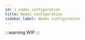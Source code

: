 ```yaml
---
id: 1_nodes_configuration
title: Nodes configuration
sidebar_label: Nodes configuration
---
```


:::warning
WIP
:::